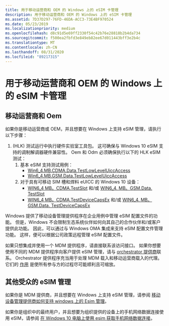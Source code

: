 ```yaml
---
title: 用于移动运营商和 OEM 的 Windows 上的 eSIM 卡管理
description: 用于移动运营商和 OEM 的 Windows 上的 eSIM 卡管理
ms.assetid: 7D37D297-76FD-46DA-ACC3-73E4BF970524
ms.date: 05/23/2019
ms.localizationpriority: medium
ms.openlocfilehash: d8c91d5e69ff2330f54c42b76e28818b2b4da734
ms.sourcegitcommit: f500ea2fbfd3e849eb82ee67d011443bff3e2b4c
ms.translationtype: MT
ms.contentlocale: zh-CN
ms.lasthandoff: 08/31/2020
ms.locfileid: "89217315"
---
```

# <a name="esim-management-on-windows-for-mobile-operators-and-oems"></a>用于移动运营商和 OEM 的 Windows 上的 eSIM 卡管理

## <a name="mobile-operators-and-oems"></a>移动运营商和 Oem

如果你是移动运营商或 OEM，并且想要在 Windows 上支持 eSIM 管理，请执行以下步骤：

1.  (HLK) 测试运行中执行硬件实验室工具包。 这可确保与 Windows 10 eSIM 支持的调制解调器硬件兼容性。 Oem 和 Odm 必须确保执行以下的 HLK eSIM 测试：
    1. 基本 eSIM 支持测试用例：
        - [Win6_4.MB.CDMA.Data.TestLowLevelUiccAccess](/windows-hardware/test/hlk/testref/f27c8d81-7e2b-49d1-be4c-614bf62f003c)
        - [Win6_4.MB.GSM.Data.TestLowLevelUiccAccess](/windows-hardware/test/hlk/testref/104db926-5cc4-47ad-a7d0-ff476b0f57a1)
    2. 对于具有可移动 SIM 槽和焊料 eUICC 的 Windows 10 设备：
        - [WIN6_4 MB。CDMA.TestSlot](/windows-hardware/test/hlk/testref/049a0532-3d58-49aa-ac3d-2a9b8aab24a7) 和/或 [WIN6_4. MB。GSM.Data. TestSlot](/windows-hardware/test/hlk/testref/defddebe-cc40-4d6f-9b0c-ca5ca9a1cb4d)
        - [WIN6_4 MB。CDMA.TestDeviceCapsEx](/windows-hardware/test/hlk/testref/e4ec5199-0841-4864-ac17-b6b71f81cdf3) 和/或 [WIN6_4. MB。GSM.Data. TestDeviceCapsEx](/windows-hardware/test/hlk/testref/75c812d5-8c7d-4589-8336-7d72f2feb987)

Windows 提供了移动设备管理提供程序在企业用例中管理 eSIM 配置文件的功能。 但是，Windows 不会限制生态系统伙伴如何向其自己的合作伙伴和/或客户提供此功能。 因此，可以通过与 Windows OMA 集成来支持 eSIM 配置文件管理功能。 这样，便可以根据公司政策远程管理 eSIM 配置文件。

如果只想集成并使用一个 MDM 提供程序，请直接联系该访问接口。 如果你想要使用不同的 MDM 提供程序向客户提供 eSIM 管理，请与 [orchestrator 提供商](https://www.idemia.com/esim-management-facilitation)联系。 Orchestrator 提供程序充当用于处理 MDM 载入和移动运营商载入的代理。 它们的 [作用](https://www.idemia.com/smart-connect-hub) 是使所有参与方的过程尽可能顺利且可缩放。

## <a name="esim-management-for-other-audiences"></a>其他受众的 eSIM 管理

如果你是 MDM 提供商，并且想要在 Windows 上支持 eSIM 管理，请参阅 [移动设备管理提供商如何支持 windows 上的 Esim 管理](/windows/client-management/mdm/esim-enterprise-management)。

如果你是组织中的最终用户，并且想要为组织提供的设备上的手机网络数据连接使用 eSIM，请参阅 [在 Windows 10 电脑上使用 esim 获取手机网络数据连接](https://support.microsoft.com/help/4020763/windows-10-use-esim-for-cellular-data)。